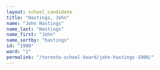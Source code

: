 ```yaml
---
layout: school_candidate
title: "Hastings, John"
name: "John Hastings"
name_last: "Hastings"
name_first: "John"
name_sortby: "hastings"
id: "1900"
ward: "1"
permalink: "/toronto-school-board/john-hastings-1900/"
---
```

